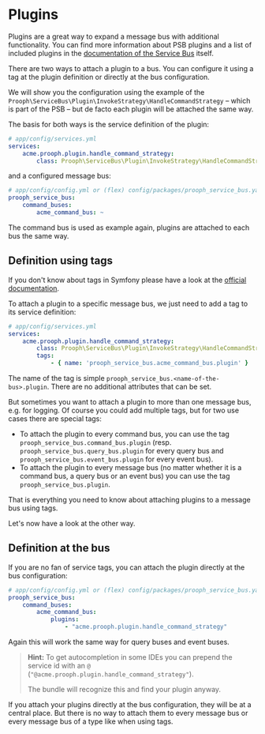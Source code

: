 # Plugins

Plugins are a great way to expand a message bus with additional functionality.
You can find more information about PSB plugins and a list of included plugins in the
[documentation of the Service Bus](http://docs.getprooph.org/service-bus/plugins.html) itself.

There are two ways to attach a plugin to a bus.
You can configure it using a tag at the plugin definition or directly at the bus configuration.

We will show you the configuration using the example of the
`Prooph\ServiceBus\Plugin\InvokeStrategy\HandleCommandStrategy` – which is part of the PSB –
but de facto each plugin will be attached the same way. 

The basis for both ways is the service definition of the plugin:
```yaml
# app/config/services.yml
services:
    acme.prooph.plugin.handle_command_strategy:
        class: Prooph\ServiceBus\Plugin\InvokeStrategy\HandleCommandStrategy
```

and a configured message bus:
```yaml
# app/config/config.yml or (flex) config/packages/prooph_service_bus.yaml
prooph_service_bus:
    command_buses:
        acme_command_bus: ~
```
The command bus is used as example again, plugins are attached to each bus the same way.

## Definition using tags

If you don't know about tags in Symfony please have a look at the
[official documentation](http://symfony.com/doc/current/service_container/tags.html).

To attach a plugin to a specific message bus, we just need to add a tag to its service definition:
```yaml
# app/config/services.yml
services:
    acme.prooph.plugin.handle_command_strategy:
        class: Prooph\ServiceBus\Plugin\InvokeStrategy\HandleCommandStrategy
        tags:
            - { name: 'prooph_service_bus.acme_command_bus.plugin' }
```

The name of the tag is simple `prooph_service_bus.<name-of-the-bus>.plugin`.
There are no additional attributes that can be set.

But sometimes you want to attach a plugin to more than one message bus, e.g. for logging.
Of course you could add multiple tags, but for two use cases there are special tags:
 
 - To attach the plugin to every command bus, you can use the tag `prooph_service_bus.command_bus.plugin`
   (resp. `prooph_service_bus.query_bus.plugin` for every query bus and `prooph_service_bus.event_bus.plugin` for every event bus).
 - To attach the plugin to every message bus (no matter whether it is a command bus, a query bus or an event bus)
   you can use the tag `prooph_service_bus.plugin`. 

That is everything you need to know about attaching plugins to a message bus using tags.

Let's now have a look at the other way.

## Definition at the bus

If you are no fan of service tags, you can attach the plugin directly at the bus configuration:
```yaml
# app/config/config.yml or (flex) config/packages/prooph_service_bus.yaml
prooph_service_bus:
    command_buses:
        acme_command_bus:
            plugins:
                - "acme.prooph.plugin.handle_command_strategy"
```
Again this will work the same way for query buses and event buses.

> **Hint:** To get autocompletion in some IDEs you can prepend the service id
> with an `@` (`"@acme.prooph.plugin.handle_command_strategy"`).
>
> The bundle will recognize this and find your plugin anyway.

If you attach your plugins directly at the bus configuration, they will be at a central place.
But there is no way to attach them to every message bus or every message bus of a type like when using tags. 
